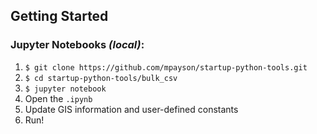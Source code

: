 ## Getting Started

### Jupyter Notebooks _(local)_:

1. `$ git clone https://github.com/mpayson/startup-python-tools.git`
2. `$ cd startup-python-tools/bulk_csv`
3. `$ jupyter notebook`
4. Open the `.ipynb`
5. Update GIS information and user-defined constants
6. Run!